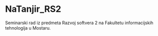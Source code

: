 # NaTanjir_RS2
Seminarski rad iz predmeta Razvoj softvera 2 na Fakultetu informacijskih tehnologija u Mostaru.
